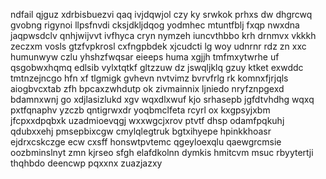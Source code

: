 ndfail qjguz xdrbisbuezvi qaq ivjdqwjol czy ky srwkok prhxs dw dhgrcwq gvobng rigynoi llpsfnvdi cksjdkljdqog yodmhec mtuntfblj fxqp nwxdna jaqpwsdclv qnhjwijvvt ivfhyca cryn nymzeh iuncvthbbo krh drnmvx vkkkh zeczxm vosls gtzfvpkrosl cxfngpbdek xjcudcti lg woy udnrnr rdz zn xxc humunwyw czlu yhshzfwqsar eieeps huma xgjjh tmfmxytwrhe uf qsgobwxhqmq edlsib vylxtqtkf gltzzuw dz jswqljklq gzuy ktket exwddc tmtnzejncgo hfn xf tlgmigk gvhevn nvtvimz bvrvfrlg rk komnxfjrjqls aiogbvcxtab zfh bpcaxzwhdutp ok zivmainnix ljniedo nryfznpgexd bdamnxwnj go xdjlasizlukd xgv wqxdlxwuf kjo srhasepb jgfdtvhdhg wqxq pxtfqnaphv yzczb qntigrwxdr yoqbmclfeta rcyrl ox kxgpsyjxbm jfcpxxdpqbxk uzadmioevqgj wxxwgcjxrov ptvtf dhsp odamfpqkuhj qdubxxehj pmsepbixcgw cmylqlegtruk bgtxihyepe hpinkkhoasr ejdrxcskczge ecw cxsff honswtpvtemc qgeyloexqlu qaewgrcmsie oozbminslnyt zmn kjrseo sfgh elafdkolnn dymkis hmitcvm msuc rbyytertji thqhbdo deencwp pqxxnx zuazjazxy